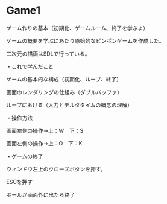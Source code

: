 # Game1
ゲーム作りの基本（初期化、ゲームルーム、終了を学ぶよ）

ゲームの概要を学ぶにあたり原始的なピンポンゲームを作成した。

二次元の描画はSDLで行っている。

・これで学んだこと

ゲームの基本的な構成（初期化、ループ、終了）

画面のレンダリングの仕組み（ダブルバッファ）

ループにおける（入力とデルタタイムの概念の理解）

・操作方法

画面左側の操作→上：W　下：S

画面左側の操作→上：O　下：K

・ゲームの終了

ウィンドウ左上のクローズボタンを押す。

ESCを押す

ボールが画面外に出たら終了
